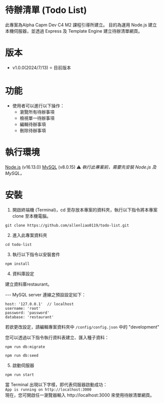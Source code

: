 # 待辦清單 (Todo List)
此專案為Alpha Capm Dev C4 M2 課程引導所建立。
目的為運用 Node.js 建立本機伺服器，並透過 Express 及 Template Engine 建立待辦清單網頁。

# 版本
- v1.0.0(2024/7/13) ⭐ 目前版本

# 功能
- 使用者可以進行以下操作：
  - 瀏覽所有待辦事項
  - 檢視單一待辦事項
  - 編輯待辦事項
  - 刪除待辦事項

# 執行環境
[Node.js](https://nodejs.org/) (v16.13.0)
[MySQL](https://dev.mysql.com/downloads/mysql/) (v8.0.15)
⚠️ *執行此專案前，需要先安裝 Node.js 及 MySQL。*

# 安裝
1. 開啟終端機 (Terminal)，cd 至存放本專案的資料夾，執行以下指令將本專案 clone 至本機電腦。

```
git clone https://github.com/allenliao0119/todo-list.git
```

2. 進入此專案資料夾

```
cd todo-list
```

3. 執行以下指令以安裝套件

```
npm install
```

4. 資料庫設定

建立資料庫restaurant。

--- MySQL server 連線之預設設定如下：
```
host: '127.0.0.1'  // localhost
username: 'root'
password: 'password'
database: 'restaurant'
```
若欲更改設定，請編輯專案資料夾中 `/config/config.json` 中的 "development"  
  
您可以透過以下指令執行資料表建立、匯入種子資料：

```
npm run db:migrate
```
```
npm run db:seed
```

5. 啟動伺服器

```
npm run start
```

當 Terminal 出現以下字樣，即代表伺服器啟動成功：  
`App is running on http://localhost:3000`  
現在，您可開啟任一瀏覽器輸入 http://localhost:3000 來使用待辦清單網頁。